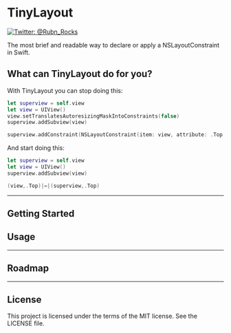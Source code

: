 # TinyLayout

[![Twitter: @Rubn_Rocks](https://img.shields.io/badge/contact-@RubnRocks-blue.svg?style=flat)](http://goo.gl/lepedg)

The most brief and readable way to declare or apply a NSLayoutConstraint in Swift.

## What can TinyLayout do for you?
With TinyLayout you can stop doing this:

```swift
let superview = self.view
let view = UIView()
view.setTranslatesAutoresizingMaskIntoConstraints(false)
superview.addSubview(view)

superview.addConstraint(NSLayoutConstraint(item: view, attribute: .Top, relatedBy: .Equal, toItem: superview, attribute: .Top, multiplier: 1, constant:0))
```

And start doing this:
```swift
let superview = self.view
let view = UIView()
superview.addSubview(view)

(view,.Top)|=|(superview,.Top)
```
---
## Getting Started


## Usage


---
## Roadmap


---
## License
This project is licensed under the terms of the MIT license. See the LICENSE file.


